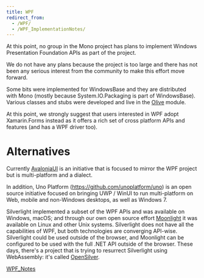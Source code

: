 ```yaml
---
title: WPF
redirect_from:
  - /WPF/
  - /WPF_ImplementationNotes/
---
```


At this point, no group in the Mono project has plans to implement Windows Presentation Foundation APIs as part of the project.

We do not have any plans because the project is too large and there has not been any serious interest from the community to make this effort move forward.

Some bits were implemented for WindowsBase and they are distributed with Mono (mostly because System.IO.Packaging is part of WindowsBase). Various classes and stubs were developed and live in the [Olive](/archived/olive) module.

At this point, we strongly suggest that users interested in WPF adopt Xamarin.Forms instead as it offers a rich set of cross platform APIs and features (and has a WPF driver too).

Alternatives
============

Currently [AvaloniaUI](https://avaloniaui.net/) is an initiative that is focused to mirror the WPF project but is multi-platform and a dialect.

In addition, Uno Platform (https://github.com/unoplatform/uno) is an open source initiative focused on bringing UWP / WinUI to run multi-platform on Web, mobile and non-Windows desktops, as well as Windows 7.

Silverlight implemented a subset of the WPF APIs and was available on Windows, macOS; and through our own open source effort [Moonlight](/docs/web/moonlight/) it was available on Linux and other Unix systems. Silverlight does not have all the capabilities of WPF, but both technologies are converging API-wise. Silverlight could be used outside of the browser, and Moonlight can be configured to be used with the full .NET API outside of the browser. These days, there's a project that is trying to resurrect Silverlight using WebAssembly: it's called [OpenSilver](https://opensilver.net/).

[WPF_Notes](/docs/gui/wpf/)

